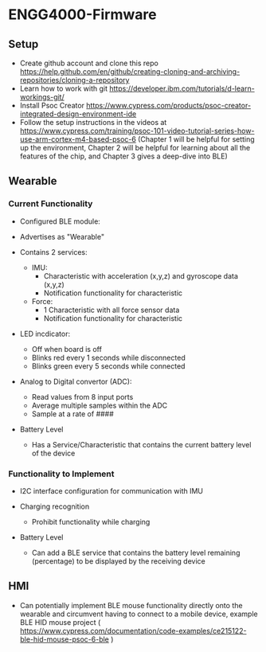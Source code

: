 # ENGG4000-Firmware

## Setup
- Create github account and clone this repo https://help.github.com/en/github/creating-cloning-and-archiving-repositories/cloning-a-repository
- Learn how to work with git https://developer.ibm.com/tutorials/d-learn-workings-git/
- Install Psoc Creator https://www.cypress.com/products/psoc-creator-integrated-design-environment-ide
- Follow the setup instructions in the videos at https://www.cypress.com/training/psoc-101-video-tutorial-series-how-use-arm-cortex-m4-based-psoc-6 (Chapter 1 will be helpful for setting up the environment, Chapter 2 will be helpful for learning about all the features of the chip, and Chapter 3 gives a deep-dive into BLE)

## Wearable
### Current Functionality
- Configured BLE module:
 - Advertises as "Wearable"
 - Contains 2 services:
    - IMU:
      - Characteristic with acceleration (x,y,z) and gyroscope data (x,y,z) 
      - Notification functionality for characteristic
    - Force:
      - 1 Characteristic with all force sensor data
      - Notification functionality for characteristic
      
- LED incdicator:
  - Off when board is off
  - Blinks red every 1 seconds while disconnected
  - Blinks green every 5 seconds while connected
  
- Analog to Digital convertor (ADC):
  - Read values from 8 input ports
  - Average multiple samples within the ADC
  - Sample at a rate of ####
  
- Battery Level
  - Has a Service/Characteristic that contains the current battery level of the device
  
### Functionality to Implement
- I2C interface configuration for communication with IMU

- Charging recognition
  - Prohibit functionality while charging
  
- Battery Level
  - Can add a BLE service that contains the battery level remaining (percentage) to be displayed by the receiving device
  
## HMI
  - Can potentially implement BLE mouse functionality directly onto the wearable and circumvent having to connect to a mobile device, example BLE HID mouse project ( https://www.cypress.com/documentation/code-examples/ce215122-ble-hid-mouse-psoc-6-ble )
